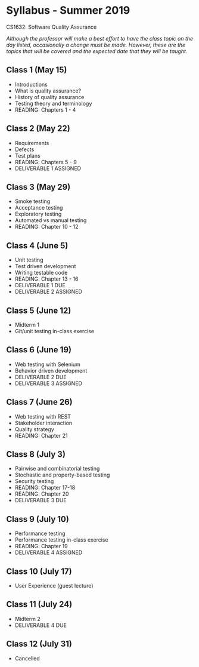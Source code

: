 # Syllabus - Summer 2019
CS1632: Software Quality Assurance

_Although the professor will make a best effort to have the class topic on the day listed, occasionally a change must be made.  However, these are the topics that will be covered and the expected date that they will be taught._

## Class 1 (May 15)
* Introductions
* What is quality assurance?
* History of quality assurance
* Testing theory and terminology
* READING: Chapters 1 - 4

## Class 2 (May 22)
* Requirements
* Defects
* Test plans
* READING: Chapters 5 - 9
* DELIVERABLE 1 ASSIGNED

## Class 3 (May 29)
* Smoke testing
* Acceptance testing
* Exploratory testing
* Automated vs manual testing
* READING: Chapter 10 - 12

## Class 4 (June 5)
* Unit testing
* Test driven development
* Writing testable code
* READING: Chapter 13 - 16
* DELIVERABLE 1 DUE
* DELIVERABLE 2 ASSIGNED

## Class 5 (June 12)
* Midterm 1
* Git/unit testing in-class exercise

## Class 6 (June 19)
* Web testing with Selenium
* Behavior driven development
* DELIVERABLE 2 DUE
* DELIVERABLE 3 ASSIGNED

## Class 7 (June 26)
* Web testing with REST
* Stakeholder interaction
* Quality strategy
* READING: Chapter 21

## Class 8 (July 3)
* Pairwise and combinatorial testing
* Stochastic and property-based testing
* Security testing
* READING: Chapter 17-18
* READING: Chapter 20
* DELIVERABLE 3 DUE

## Class 9 (July 10)
* Performance testing
* Performance testing in-class exercise
* READING: Chapter 19
* DELIVERABLE 4 ASSIGNED

## Class 10 (July 17)
* User Experience (guest lecture)

## Class 11 (July 24)
* Midterm 2
* DELIVERABLE 4 DUE

## Class 12 (July 31)
* Cancelled
